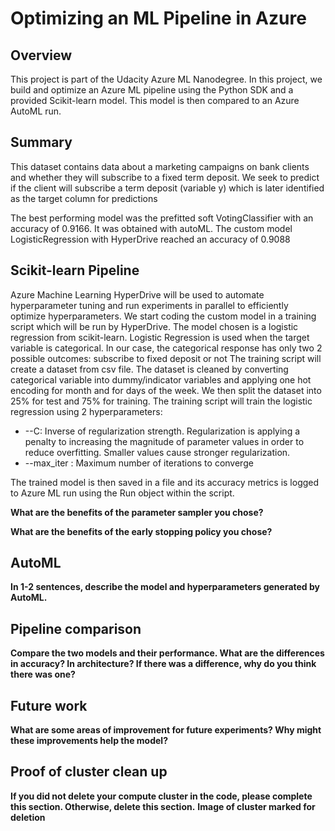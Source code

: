 # Optimizing an ML Pipeline in Azure

## Overview
This project is part of the Udacity Azure ML Nanodegree.
In this project, we build and optimize an Azure ML pipeline using the Python SDK and a provided Scikit-learn model.
This model is then compared to an Azure AutoML run.

## Summary
This dataset contains data about a marketing campaigns on bank clients and whether they will subscribe to a fixed term deposit.
We seek to predict if the client will subscribe a term deposit (variable y) which is later identified as the target column for predictions

The best performing model was the prefitted soft VotingClassifier with an accuracy of 0.9166. It was obtained with autoML. The custom model LogisticRegression with HyperDrive reached an accuracy of 0.9088 

## Scikit-learn Pipeline
Azure Machine Learning HyperDrive will be used to automate hyperparameter tuning and run experiments in parallel to efficiently optimize hyperparameters.
We start coding the custom model in a training script which will be run by HyperDrive. The model chosen is a logistic regression from scikit-learn.
Logistic Regression is used when the target variable is categorical. In our case, the categorical response has only two 2 possible outcomes: subscribe to fixed deposit or not
The training script will create a dataset from csv file. The dataset is cleaned by converting categorical variable into dummy/indicator variables and applying one hot encoding for month and for days of the week. We then split the dataset into 25% for test and 75% for training. 
The training script will train the logistic regression using 2 hyperparameters:
* --C: Inverse of regularization strength. Regularization is applying a penalty to increasing the magnitude of parameter values in order to reduce overfitting. Smaller values cause stronger regularization.
* --max_iter : Maximum number of iterations to converge

The trained model is then saved in a file and its accuracy metrics is logged to Azure ML run using the Run object within the script.

**What are the benefits of the parameter sampler you chose?**

**What are the benefits of the early stopping policy you chose?**

## AutoML
**In 1-2 sentences, describe the model and hyperparameters generated by AutoML.**

## Pipeline comparison
**Compare the two models and their performance. What are the differences in accuracy? In architecture? If there was a difference, why do you think there was one?**

## Future work
**What are some areas of improvement for future experiments? Why might these improvements help the model?**

## Proof of cluster clean up
**If you did not delete your compute cluster in the code, please complete this section. Otherwise, delete this section.**
**Image of cluster marked for deletion**
